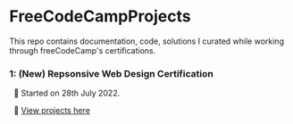 # FreeCodeCampProjects

This repo contains documentation, code, solutions I curated while working through freeCodeCamp's certifications.


### **1: (New) Repsonsive Web Design Certification**

   &nbsp; 📍 Started on 28th July 2022.

   &nbsp; 📍 [View projects here](https://github.com/shivkumar98/FreeCodeCamp-Projects/tree/main/01-Responsive%20Web%20Design)



 

